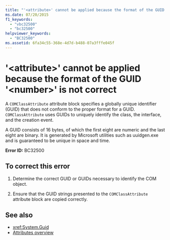 ```yaml
---
title: "'<attribute>' cannot be applied because the format of the GUID '<number>' is not correct"
ms.date: 07/20/2015
f1_keywords: 
  - "vbc32500"
  - "bc32500"
helpviewer_keywords: 
  - "BC32500"
ms.assetid: 6fa34c55-368e-4d7d-b488-07a3fffe045f
---
```

# '\<attribute>' cannot be applied because the format of the GUID '\<number>' is not correct

A `COMClassAttribute` attribute block specifies a globally unique identifier (GUID) that does not conform to the proper format for a GUID. `COMClassAttribute` uses GUIDs to uniquely identify the class, the interface, and the creation event.  
  
 A GUID consists of 16 bytes, of which the first eight are numeric and the last eight are binary. It is generated by Microsoft utilities such as uuidgen.exe and is guaranteed to be unique in space and time.  
  
 **Error ID:** BC32500  
  
## To correct this error  
  
1. Determine the correct GUID or GUIDs necessary to identify the COM object.  
  
2. Ensure that the GUID strings presented to the `COMClassAttribute` attribute block are copied correctly.  
  
## See also

- <xref:System.Guid>
- [Attributes overview](../../../visual-basic/programming-guide/concepts/attributes/index.md)
